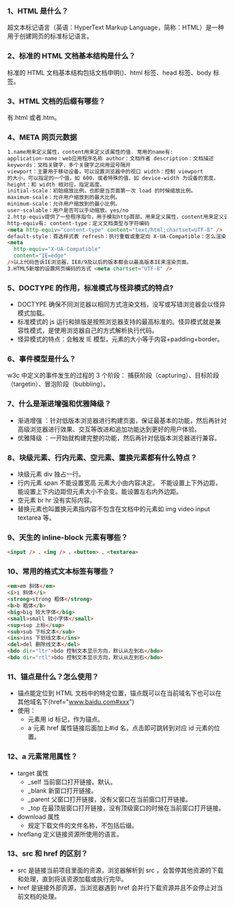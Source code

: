 ### 1、HTML 是什么？

超文本标记语言（英语：HyperText Markup Language，简称：HTML）是一种用于创建网页的标准标记语言。

### 2、标准的 HTML 文档基本结构是什么？

标准的 HTML 文档基本结构包括文档申明(<!DOCTYPE html>)、html 标签、head 标签、body 标签。

### 3、HTML 文档的后缀有哪些？

有.html 或者.htm。

### 4、META 网页元数据

```html
1.name用来定义属性，content用来定义该属性的值. 常用的name有:
application-name：web应用程序名称 author：文档作者 description：文档描述
keywords：文档关键字，多个关键字之间用逗号隔开
viewport：主要用于移动设备，可以设置浏览器中的视口 width：控制 viewport
的大小，可以指定的一个值，如 600，或者特殊的值，如 device-width 为设备的宽度。
height：和 width 相对应，指定高度。
initial-scale：初始缩放比例，也即是当页面第一次 load 的时候缩放比例。
maximum-scale：允许用户缩放到的最大比例。
minimum-scale：允许用户缩放到的最小比例。
user-scalable：用户是否可以手动缩放。yes/no
2.http-equiv提供了一些程序指令，用于模拟http首部，用来定义属性，content用来定义该属性的值
http-equiv有: content-type：定义文档类型与字符编码
<meta http-equiv="content-type" content="text/html;chartset=UTF-8" />
default-style：首选样式表 refresh：执行重载或重定向 X-UA-Compatible：怎么渲染
<meta
  http-equiv="X-UA-Compatible"
  content="IE=edge"
/>以上代码告诉IE浏览器，IE8/9及以后的版本都会以最高版本IE来渲染页面。
3.HTML5新增的设置网页编码的方式 <meta chartset="UTF-8" />
```

### 5、DOCTYPE 的作用，标准模式与怪异模式的特点?

- DOCTYPE 确保不同浏览器以相同方式渲染文档，没写或写错浏览器会以怪异模式加载。
- 标准模式的 js 运行和排版是按照浏览器支持的最高标准的。怪异模式就是兼容性模式，是使用浏览器自己的方式解析执行代码。
- 怪异模式的特点：会触发 IE 模型，元素的大小等于内容+padding+border。

### 6、事件模型是什么？

w3c 中定义的事件发生的过程的 3 个阶段： 捕获阶段（capturing）、目标阶段（targetin）、冒泡阶段（bubbling）。

### 7、什么是渐进增强和优雅降级？

- 渐进增强 ：针对低版本浏览器进行构建页面，保证最基本的功能，然后再针对高级浏览器进行效果、交互等改进和追加功能达到更好的用户体验。
- 优雅降级 ：一开始就构建完整的功能，然后再针对低版本浏览器进行兼容。

### 8、块级元素、行内元素、空元素、置换元素都有什么特点？

- 块级元素 div 独占一行。
- 行内元素 span 不能设置宽高 元素大小由内容决定。 不能设置上下外边距，能设置上下内边距但元素大小不会变。能设置左右内外边距。
- 空元素 br hr 没有实际内容。
- 替换元素也叫置换元素指内容不包含在文档中的元素如 img video input textarea 等。

### 9、天生的 inline-block 元素有哪些？

```html
<input /> 、<img /> 、<button> 、<textarea>
```

### 10、常用的格式文本标签有哪些？

```html
<em>em 斜体</em>
<i>i 斜体</i>
<strong>strong 粗体</strong>
<b>b 粗体</b>
<big>big 较大字体</big>
<small>small 较小字体</small>
<sup>sup 上标</sup>
<sub>sub 下标文本</sub>
<ins>ins 下划线文本</ins>
<del>del 删除线文本</del>
<bdo dir="ltr">bdo 控制文本显示方向，默认从左到右</bdo>
<bdo dir="rtl">bdo 控制文本显示方向，默认从左到右</bdo>
```

### 11、锚点是什么？怎么使用？

- 锚点能定位到 HTML 文档中的特定位置，锚点既可以在当前域名下也可以在其他域名下(href="www.baidu.com#xxx")
- 使用：
  - 元素用 id 标记，作为锚点。
  - a 元素 href 属性链接后面加上#id 名，点击即可跳转到对应 id 元素的位置。

### 12、a 元素常用属性？

- target 属性
  - \_self 当前窗口打开链接。默认。
  - \_blank 新窗口打开链接。
  - \_parent 父窗口打开链接，没有父窗口在当前窗口打开链接。
  - \_top 在最顶层窗口打开链接，没有顶级窗口的时候在当前窗口打开链接。
- download 属性
  - 规定下载文件的文件名称，不包括后缀。
- hreflang 定义链接资源所使用的语言。

### 13、src 和 href 的区别？

- src 是链接当前项目里面的资源，浏览器解析到 src ，会暂停其他资源的下载和处理，直到将该资源加载或执行完毕。
- href 是链接外部资源，当浏览器遇到 href 会并行下载资源并且不会停止对当前文档的处理。
